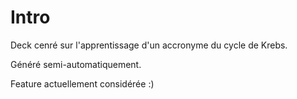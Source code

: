 # Intro

Deck cenré sur l'apprentissage d'un accronyme du cycle de Krebs.

Généré semi-automatiquement.

Feature actuellement considérée :)
